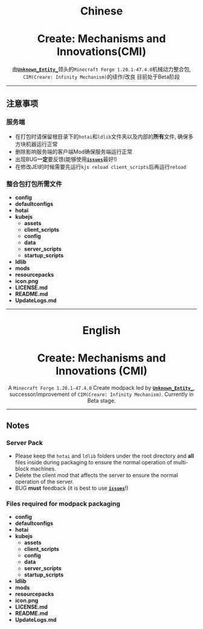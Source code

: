<!--markdownlint-disable MD001 MD033 MD041 MD051-->

<div align="center">

# Chinese

# Create: Mechanisms and Innovations(CMI)
由[**`Unknown_Entity_`**](https://space.bilibili.com/3461572013853145)领头的`Minecraft Forge 1.20.1-47.4.0`机械动力整合包, `CIM(Creare: Infinity Mechanism)`的续作/改良 目前处于Beta阶段

</div>

---

## 注意事项

### 服务端
 - 在打包时请保留根目录下的`hotai`和`ldlib`文件夹以及内部的**所有**文件, 确保多方块机器运行正常
 - 删除影响服务端的客户端Mod确保服务端运行正常
 - 出现BUG**一定**要反馈(能够使用[**`issues`**](https://github.com/VechniMetel/CodeNameCIM2/issues)最好!)
 - 在修改JEI的时候需要先运行`kjs reload client_scripts`后再运行`reload`


### 整合包打包所需文件
 - **config**
 - **defaultconfigs**
 - **hotai**
 - **kubejs**
	- **assets**
	- **client_scripts**
	- **config**
	- **data**
	- **server_scripts**
	- **startup_scripts**
 - **ldlib**
 - **mods**
 - **resourcepacks**
 - **icon.png**
 - **LICENSE.md**
 - **README.md**
 - **UpdateLogs.md**

---

<!--markdownlint-disable MD001 MD033 MD041 MD051-->

<div align="center">

# English

# Create: Mechanisms and Innovations (CMI)

A `Minecraft Forge 1.20.1-47.4.0` Create modpack led by [**`Unknown_Entity_`**](https://space.bilibili.com/3461572013853145),
successor/improvement of `CIM(Creare: Infinity Mechanism)`.
Currently in Beta stage.

</div>

---

## Notes

### Server Pack
- Please keep the `hotai` and `ldlib` folders under the root directory and **all** files inside during packaging to ensure the normal operation of multi-block machines.
- Delete the client mod that affects the server to ensure the normal operation of the server.
- BUG **must** feedback (it is best to use [**`issues`**](https://github.com/VechniMetel/CodeNameCIM2/issues)!)


### Files required for modpack packaging
 - **config**
 - **defaultconfigs**
 - **hotai**
 - **kubejs**
	- **assets**
	- **client_scripts**
	- **config**
	- **data**
	- **server_scripts**
	- **startup_scripts**
 - **ldlib**
 - **mods**
 - **resourcepacks**
 - **icon.png**
 - **LICENSE.md**
 - **README.md**
 - **UpdateLogs.md**